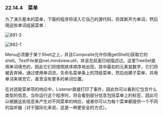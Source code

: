 ### 22.14.4　菜单

为了演示基本的菜单，下面的程序将读入它自己的源代码，将其断开为单词，然后用这些单词组装菜单：

![881-3](../Images/image03917.jpeg)

![882-1](../Images/image03918.jpeg)

Menu必须置于某个Shell之上，并且Composite允许你用getShell()获取它的shell。TextFile来自net.mindview.util，并且在前面已经描述过。这里TreeSet是用单词填充的，因此它们将按照排序顺序地出现，其中最初的元素是数字，它们将被丢弃掉。通过使用单词流，先命名菜单条上的顶级菜单，然后创建子菜单，并用单词来填充它，直至没有更多的单词位置。

在对选取菜单项的响应中，Listener直接打印了事件，因此你可以看到它包含什么类型的信息。当你运行这个程序时，将会看到部分信息包括菜单上的标签，因此可以根据这些信息来产生对不同菜单的响应，或者你可以为每个菜单都提供一个不同的监听器（对于国际化来说，这是一种更安全的方式）。